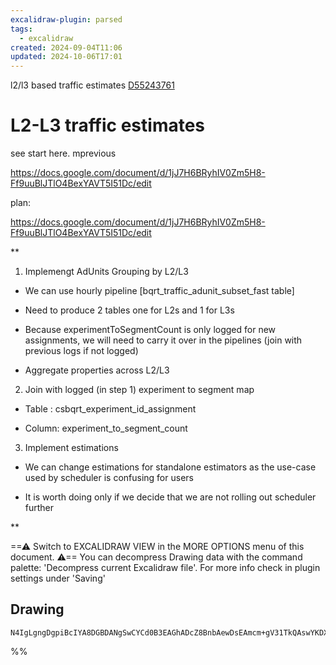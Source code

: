 ```yaml
---
excalidraw-plugin: parsed
tags:
  - excalidraw
created: 2024-09-04T11:06
updated: 2024-10-06T17:01
---
```

l2/l3 based traffic estimates
[D55243761](https://www.internalfb.com/diff/D55243761)
# L2-L3 traffic estimates
see start here.
mprevious 

https://docs.google.com/document/d/1jJ7H6BRyhIV0Zm5H8-Ff9uuBlJTlO4BexYAVT5I51Dc/edit

plan:


https://docs.google.com/document/d/1jJ7H6BRyhIV0Zm5H8-Ff9uuBlJTlO4BexYAVT5I51Dc/edit

**

1. Implemengt AdUnits Grouping by L2/L3
    

- We can use hourly pipeline [bqrt_traffic_adunit_subset_fast table]
    
- Need to produce 2 tables one for L2s and 1 for L3s
    
- Because experimentToSegmentCount is only logged for new assignments, we will need to carry it over in the pipelines (join with previous logs if not logged)
    
- Aggregate properties across L2/L3
    

  
2. Join with logged (in step 1) experiment to segment map 
    

- Table : csbqrt_experiment_id_assignment
    
- Column: experiment_to_segment_count 
    

  

3. Implement estimations
    

- We can change estimations for standalone estimators as the use-case used by scheduler is confusing for users
    

- It is worth doing only if we decide that we are not rolling out scheduler further
    



**

==⚠  Switch to EXCALIDRAW VIEW in the MORE OPTIONS menu of this document. ⚠== You can decompress Drawing data with the command palette: 'Decompress current Excalidraw file'. For more info check in plugin settings under 'Saving'


## Drawing
```compressed-json
N4IgLgngDgpiBcIYA8DGBDANgSwCYCd0B3EAGhADcZ8BnbAewDsEAmcm+gV31TkQAswYKDXgB6MQHNsYfpwBGAOlT0AtmIBeNCtlQbs6RmPry6uA4wC0KDDgLFLUTJ2lH8MTDHQ0YNMWHRJMRZFAFZFAEYyJE9VGEYwGgQAbQBdcnQoKABlALA+UEl8PGzsDT5GTkxMch0YIgAhdFQAayKuRlwAYXpMenwEEABiADMx8ZAAX0mgA
```
%%
